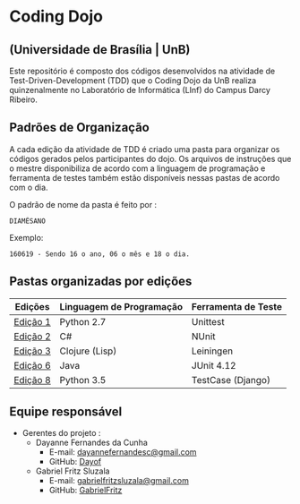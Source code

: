 # Coding Dojo
## (Universidade de Brasília | UnB)

Este repositório é composto dos códigos desenvolvidos na atividade de Test-Driven-Development (TDD) que o Coding Dojo da UnB realiza quinzenalmente no Laboratório de Informática (LInf) do Campus Darcy Ribeiro.

## Padrões de Organização

A cada edição da atividade de TDD é criado uma pasta para organizar os códigos gerados pelos participantes do dojo. Os arquivos de instruções que o mestre disponibiliza de acordo com a linguagem de programação e ferramenta de testes também estão disponíveis nessas pastas de acordo com o dia.

O padrão de nome da pasta é feito por :

```
DIAMÊSANO
```

Exemplo:

```
160619 - Sendo 16 o ano, 06 o mês e 18 o dia.
```

## Pastas organizadas por edições

| Edições            | Linguagem de Programação | Ferramenta de Teste |
| ------------------ | ------------------------ | ------------------- |
| [Edição 1](160618) | Python 2.7               | Unittest            | 
| [Edição 2](160625) | C#                       | NUnit               | 
| [Edição 3](160709) | Clojure (Lisp)           | Leiningen           |  	
| [Edição 6](160730) | Java                     | JUnit 4.12          | 
| [Edição 8](160813) | Python 3.5               | TestCase (Django)   | 

## Equipe responsável

- Gerentes do projeto : 
  - Dayanne Fernandes da Cunha
    - E-mail: dayannefernandesc@gmail.com
    - GitHub: [Dayof](https://github.com/Dayof)
  - Gabriel Fritz Sluzala
    - E-mail: gabrielfritzsluzala@gmail.com
    - GitHub: [GabrielFritz](https://github.com/GabrielFritz)

